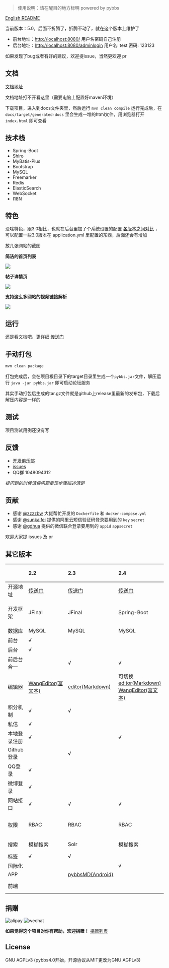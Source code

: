 > 使用说明：请在醒目的地方标明 powered by pybbs

[English README](README.en_US.md)

当前版本：5.0，后面不折腾了，折腾不动了，就在这个版本上维护了

- 前台地址：[http://localhost:8080/](http://localhost:8080/) 用户名密码自己注册
- 后台地址：[http://localhost:8080/adminlogin](http://localhost:8080/adminlogin) 用户名: test 密码: 123123

如果发现了bug或者有好的建议，欢迎提issue，当然更欢迎 pr

## 文档

[文档地址](https://tomoya92.github.io/pybbs/)

文档地址打不开看这里（需要电脑上配置好maven环境）

下载项目，进入到docs文件夹里，然后运行 `mvn clean compile` 运行完成后，在 `docs/target/generated-docs` 里会生成一堆的html文件，用浏览器打开 `index.html` 即可查看

## 技术栈

- Spring-Boot
- Shiro
- MyBatis-Plus
- Bootstrap
- MySQL
- Freemarker
- Redis
- ElasticSearch
- WebSocket
- I18N

## 特色

没啥特色，跟3.0相比，也就在后台里加了个系统设置的配置 [各版本之间对比](#其它版本) ，可以配置一些3.0版本在 application.yml 里配置的东西，后面还会有增加

放几张网站的截图

**简洁的首页列表**

![](./snapshot/1.png)

**帖子详情页**

![](./snapshot/2.png)

**支持这么多网站的视频链接解析**

![](./snapshot/3.png)

## 运行

还是看文档吧，更详细 [传送门](https://tomoya92.github.io/pybbs/#%E5%BF%AB%E9%80%9F%E5%BC%80%E5%A7%8B)

## 手动打包

```bash
mvn clean package
```

打包完成后，会在项目根目录下的target目录里生成一个`pybbs.jar`文件，解压运行 `java -jar pybbs.jar` 即可启动论坛服务

其实手动打包后生成的tar.gz文件就是github上release里最新的发布包，下载后解压内容是一样的

## 测试

项目测试用例还没有写

## 反馈

- [开发俱乐部](https://17dev.club/)
- [issues](https://github.com/tomoya92/pybbs/issues)
- QQ群 1048094312

*提问题的时候请将问题重现步骤描述清楚*

## 贡献

- 感谢 [@zzzzbw](https://github.com/zzzzbw) 大佬帮忙开发的 `Dockerfile` 和 `docker-compose.yml`
- 感谢 [@sunkaifei](https://github.com/sunkaifei) 提供的阿里云短信验证码登录要用到的 `key` `secret`
- 感谢 [@gdhua](https://github.com/gdhua) 提供的微信联合登录要用到的 `appid` `appsecret`

欢迎大家提 issues 及 pr

## 其它版本

|              | 2.2                                                                 | 2.3                                                     | 2.4                                                                                                                              | 2.6                                                   | 2.6.1 | 3.0                                                                 | 4.0(这个版本是纯接口的)                                                      | master                                      |
| :----------- | :------------------------------------------------------------------ | :------------------------------------------------------ | :------------------------------------------------------------------------------------------------------------------------------- | :---------------------------------------------------- | :---- | :------------------------------------------------------------------ | :--------------------------------------------------------------------------- | :------------------------------------------ |
| 开源地址     | [传送门](https://github.com/tomoya92/pybbs/tree/v2.2)               | [传送门](https://github.com/tomoya92/pybbs/tree/v2.3)   | [传送门](https://github.com/tomoya92/pybbs/tree/v2.4)                                                                            | [传送门](https://github.com/tomoya92/pybbs/tree/v2.6) |       | [传送门](https://github.com/tomoya92/pybbs/tree/v3.0)                | [传送门](https://github.com/tomoya92/pybbs/tree/v4.0-mongodb-api)            | [传送门](https://github.com/tomoya92/pybbs) |
| 开发框架     | JFinal                                                              | JFinal                                                  | Spring-Boot                                                                                                                      | Spring-Boot                                           |       | Spring-Boot，MyBatis                                                | Spring-Boot                                                                  | Spring-Boot, Mybatis-Plus                   |
| 数据库       | MySQL                                                               | MySQL                                                   | MySQL                                                                                                                            | MySQL                                                 |       | MySQL                                                               | MongoDB                                                                      | MySQL                                       |
| 前台         | &radic;                                                             |                                                         |                                                                                                                                  |                                                       |       | &radic;                                                             |                                                                              | &radic;                                     |
| 后台         | &radic;                                                             |                                                         |                                                                                                                                  |                                                       |       | &radic;                                                             |                                                                              | &radic;                                     |
| 前后台合一   |                                                                     | &radic;                                                 | &radic;                                                                                                                          | &radic;                                               |       |                                                                     |                                                                              |
| 编辑器       | [WangEditor(富文本)](https://github.com/wangfupeng1988/wangEditor/) | [editor(Markdown)](https://github.com/lepture/editor)   | 可切换 [editor(Markdown)](https://github.com/lepture/editor) [WangEditor(富文本)](https://github.com/wangfupeng1988/wangEditor/) | [pyeditor](https://github.com/tomoya92/pyeditor)      |       | [WangEditor(富文本)](https://github.com/wangfupeng1988/wangEditor/) |                                                                              | [CodeMirror](https://codemirror.net/)       |
| 积分机制     | &radic;                                                             | &radic;                                                 |                                                                                                                                  | &radic;                                               |       | &radic;(这个版本叫声望)                                             | &radic;                                                                      | &radic;                                     |
| 私信         | &radic;                                                             |                                                         |                                                                                                                                  |                                                       |       |                                                                     |                                                                              |
| 本地登录注册 | &radic;                                                             |                                                         | &radic;                                                                                                                          | &radic;                                               |       | &radic;                                                             | &radic;                                                                      | &radic;                                     |
| Github登录   |                                                                     | &radic;                                                 |                                                                                                                                  |                                                       |       | &radic;                                                             |                                                                              ||
| QQ登录       | &radic;                                                             |                                                         |                                                                                                                                  |                                                       |       |                                                                     |                                                                              ||
| 微博登录     | &radic;                                                             |                                                         |                                                                                                                                  |                                                       |       |                                                                     |                                                                              ||
| 网站接口     | &radic;                                                             | &radic;                                                 | &radic;                                                                                                                          | &radic;                                               |       | &radic;                                                             | &radic;                                                                      ||
| 权限         | RBAC                                                                | RBAC                                                    | RBAC                                                                                                                             | RBAC                                                  |       | RBAC                                                                | 通过配置用户名增加一些额外功能                                               | RBAC                                        |
| 搜索         | 模糊搜索                                                            | Solr                                                    | 模糊搜索                                                                                                                         | Hibernate-Search                                      |       | Elasticsearch                                                       |                                                                              ||Elasticsearch                               |
| 标签         | &radic;                                                             | &radic;                                                 |                                                                                                                                  | &radic;                                               |       | &radic;                                                             |                                                                              | &radic;                                     |
| 国际化       |                                                                     |                                                         | &radic;                                                                                                                          |                                                       |       |                                                                     |                                                                              ||
| APP          |                                                                     | [pybbsMD(Android)](https://github.com/tomoya92/pybbsMD) |                                                                                                                                  |                                                       |       |                                                                     |                                                                              ||
| 前端         |                                                                     |                                                         |                                                                                                                                  |                                                       |       |                                                                     | [pybbs-front-react(React.js)](https://github.com/tomoya92/pybbs-front-react) ||

## 捐赠

![alipay](https://images.gitee.com/uploads/images/2021/0223/115428_99d1cc7f_82603.png)
![wechat](https://images.gitee.com/uploads/images/2021/0223/115526_552f1c6a_82603.png)

**如果觉得这个项目对你有帮助，欢迎捐赠！** [捐赠列表](https://github.com/tomoya92/pybbs/wiki/%E6%8D%90%E8%B5%A0)

## License

GNU AGPLv3 (pybbs4.0开始，开源协议从MIT更改为GNU AGPLv3)
